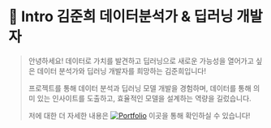 # 👋 Intro 김준희 데이터분석가 & 딥러닝 개발자

>안녕하세요! 데이터로 가치를 발견하고 딥러닝으로 새로운 가능성을 열어가고 싶은 데이터 분석가와 딥러닝 개발자를 희망하는 김준희입니다!
>
>프로젝트를 통해 데이터 분석과 딥러닝 모델 개발을 경험하며, 데이터를 통해 의미 있는 인사이트를 도출하고, 효율적인 모델을 설계하는 역량을 길렀습니다.
> 
> 저에 대한 더 자세한 내용은 [![Portfolio](https://img.shields.io/badge/PORTFOLIO-green?style=flat-square)](https://github.com/Kim-Jun-Hee/Portfolio_kjh) 이곳을 통해 확인하실 수 있습니다!
